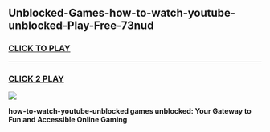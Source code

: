 
## Unblocked-Games-how-to-watch-youtube-unblocked-Play-Free-73nud
<h3>
<a href="https://premium76.site?title=how-to-watch-youtube-unblocked&ref=10A">CLICK TO PLAY</a></h3>
<hr>

<h3>
<a href="https://premium76.site?title=how-to-watch-youtube-unblocked&ref=10A">CLICK 2 PLAY</a>
  
</h3>

<a href="https://premium76.site?title=how-to-watch-youtube-unblocked&ref=10A"><img src="https://clearcache.store/games.png"></a>


**how-to-watch-youtube-unblocked games unblocked: Your Gateway to Fun and Accessible Online Gaming**
